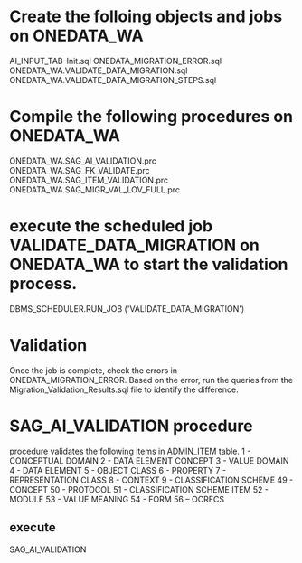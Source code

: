 # Create the folloing objects  and jobs on ONEDATA_WA
AI_INPUT_TAB-Init.sql
ONEDATA_MIGRATION_ERROR.sql
ONEDATA_WA.VALIDATE_DATA_MIGRATION.sql
ONEDATA_WA.VALIDATE_DATA_MIGRATION_STEPS.sql

# Compile the following procedures on ONEDATA_WA
ONEDATA_WA.SAG_AI_VALIDATION.prc
ONEDATA_WA.SAG_FK_VALIDATE.prc
ONEDATA_WA.SAG_ITEM_VALIDATION.prc
ONEDATA_WA.SAG_MIGR_VAL_LOV_FULL.prc

# execute the scheduled job VALIDATE_DATA_MIGRATION on ONEDATA_WA to start the validation process.
DBMS_SCHEDULER.RUN_JOB ('VALIDATE_DATA_MIGRATION')

# Validation
Once the job is complete, check the errors in ONEDATA_MIGRATION_ERROR.
Based on the error, run the queries from the Migration_Validation_Results.sql file to identify the difference.

# SAG_AI_VALIDATION procedure
procedure validates the following items in ADMIN_ITEM table.
 1 - CONCEPTUAL DOMAIN
 2 - DATA ELEMENT CONCEPT
 3 - VALUE DOMAIN
 4 - DATA ELEMENT
 5 - OBJECT CLASS
 6 - PROPERTY
 7 - REPRESENTATION CLASS
 8 - CONTEXT
 9 - CLASSIFICATION SCHEME
 49 - CONCEPT
 50 - PROTOCOL
 51 - CLASSIFICATION SCHEME ITEM
 52 - MODULE
 53 - VALUE MEANING
 54 - FORM
 56 – OCRECS
 ## execute 
SAG_AI_VALIDATION
